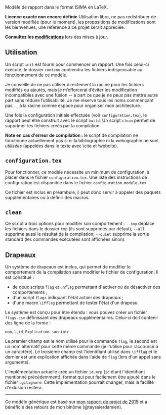 Modèle de rapport dans le format ISIMA en LaTeX.

**Licence exacte non encore définie** Utilisation libre, ne pas redistribuer de
version modifiée (pour le moment), les propositions de modifications sont les
bienvenues, une référence à ce projet serait appréciée.

**Consultez les [modifications](https://github.com/Guimier/rapport/blob/master/CHANGES.md)** lors des mises à jour.

Utilisation
----

Un script `init` est fourni pour commencer un rapport. Une fois celui-ci
exécuté, le dossier `contenu` contiendra les fichiers indispensable au
fonctionnement de ce modèle.

Je conseille de ne pas utiliser directement la racine pour les fichiers modifiés
ou ajoutés, mais je m’efforcerai d’éviter les modification incompatibles avec
une fusion -- à part ce que je ne peux pas mettre autre part sans réduire
l’utilisabilité. Je me réserve tous les noms commençant pas `._` à la racine
comme espace pour organiser mon architecture.

Une fois la configuration initiale effectuée (voir `configuration.tex`),
le rapport peut être construit avec le script `build`. Un script `clean`
permet de supprimer les fichiers créés par la compilation.

**Note en cas d'erreur de compilation :** le script de compilation ne fonctionne
actuellement pas si ni la bibliographie ni la webographie ne sont *utilisées*
(appelées dans le texte avec \cite et \webcite).

`configuration.tex`
----
Pour fonctionner, ce modèle nécessite un minimum de configuration, à placer dans
le fichier `configuration.tex`. Une liste des instructions de
configuration est disponible dans le fichier `configuration.modele.tex`.

Ce fichier est inclus en préambule, il peut donc servir à appeler des paquets
supplémentaires ou à définir des macros.

`clean`
----
Ce script a trois options pour modifier son comportement : `--tmp` déplace les
fichiers dans le dossier `tmp` (ils sont supprimés par défaut), `--all`
supprime aussi le résultat de la compilation, `--quiet` supprime la sortie
standard (les commandes exécutées sont affichées sinon).

Drapeaux
----
Un système de drapeaux est inclus, qui permet de modifier le comportement de la
compilation sans modifier le fichier de configuration. Il est constitué :

  - de deux scripts `flag` et `unflag` permettant d'activer ou de
    désactiver des comportements ;
  - d'un script `flags` indiquant l'état actuel des drapeaux ;
  - d'une macro `\ifflag` permettant de tester l'état d'un drapeau.

Le système est conçu pour être étendu : vous pouvez créer un fichier
`flags.csv` définissant des drapeaux supplémentaires. Celui-ci doit contenir
des ligne de la forme :

    nom,l,id,Explication succinte

Le premier champ est le nom utilisé pour la commande `flag`, le second est un
nom alternatif pour cette même commande (je l'utilise pour raccourcir à un
caractère). Le troisième champ est l'identifiant utilisé dans `\ifflag` et le
dernier est une explication affichée dans l'aide de `flag` (lors d'un appel
sans arguments).

L'implémentation actuelle crée un fichier `id.mrp` (`id` étant l'identifiant
mentionné précédemment), format qui peut facilement être ajouté dans le fichier
`.gitignore`. Cette implémentation pourrait changer, mais la facilité
d'exlusion restera.

----

Ce modèle générique est basé sur [mon rapport de projet de 2015](https://github.com/Guimier/projet2-rapport) et a bénéficié des retours de mon binôme (@teyssierdamien).
